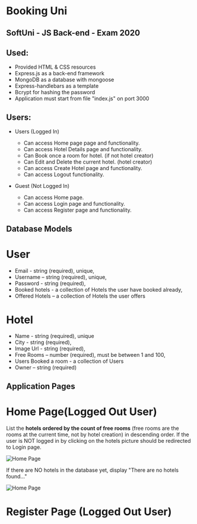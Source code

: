 # Booking Uni

## SoftUni - JS Back-end - Exam 2020

## Used:

- Provided HTML & CSS resources 
- Express.js as a back-end framework
- MongoDB as a database with mongoose
- Express-handlebars as a template
- Bcrypt for hashing the password
- Application must start from file "index.js" on port 3000

## Users:

* Users (Logged In)
    * Can access Home page page and functionality.
    * Can access Hotel Details page and functionality.
    * Can Book once a room for hotel. (if not hotel creator)
    * Can Edit and Delete the current hotel. (hotel creator)
    * Can access Create Hotel page and functionality.
    * Can access Logout functionality.

* Guest (Not Logged In)
    * Can access Home page.
    * Can access Login page and functionality.
    * Can access Register page and functionality.

## Database Models

# User

- Email - string (required), unique,
- Username – string (required), unique,
- Password - string (required),
- Booked hotels - a collection of Hotels the user have booked already,
- Offered Hotels – a collection of Hotels the user offers

# Hotel

- Name - string (required), unique
- City - string (required),
- Image Url - string (required),
- Free Rooms – number (required), must be between 1 and 100,
- Users Booked a room - a collection of Users
- Owner – string (required)

## Application Pages

# Home Page(Logged Out User)

List the **hotels ordered by the count of free rooms** (free rooms are the rooms at the current time, not by hotel creation) in descending order.
If the user is NOT logged in by clicking on the hotels picture should be redirected to Login page.

![Home Page](https://github.com/yveette/Booking-Uni/readme_files/home_page.png)

If there are NO hotels in the database yet, display "There are no hotels found…"

![Home Page](https://github.com/yveette/Booking-Uni/readme_files/home_page_not_found.png)

# Register Page (Logged Out User)  
